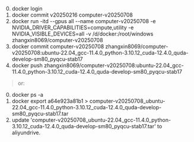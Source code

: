 0. docker login
1. docker commit v20250216  computer-v20250708
2. docker run -itd --gpus all --name computer-v20250708 -e NVIDIA_DRIVER_CAPABILITIES=compute,utility -e NVIDIA_VISIBLE_DEVICES=all -v /d/docker:/root/windows zhangxin8069/computer-v20250708
3. docker commit computer-v20250708  zhangxin8069/computer-v20250708:ubuntu-22.04_gcc-11.4.0_python-3.10.12_cuda-12.4.0_quda-develop-sm80_pyqcu-stab17
4. docker push  zhangxin8069/computer-v20250708:ubuntu-22.04_gcc-11.4.0_python-3.10.12_cuda-12.4.0_quda-develop-sm80_pyqcu-stab17
> or:
0.  docker ps -a
1.  docker export a64e923a81b1 > computer-v20250708_ubuntu-22.04_gcc-11.4.0_python-3.10.12_cuda-12.4.0_quda-develop-sm80_pyqcu-stab17.tar
2.  update 'computer-v20250708_ubuntu-22.04_gcc-11.4.0_python-3.10.12_cuda-12.4.0_quda-develop-sm80_pyqcu-stab17.tar' to aliyundrive.